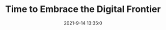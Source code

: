 ---
"title": "Time to Embrace the Digital Frontier"
"date": "2021-9-14 13:35:0"
"feed_name": "INDUSTRYWEEK"
"feed_website": "https://www.industryweek.com/"
"feed_rss": "https://www.industryweek.com/__rss/website-scheduled-content.xml?input=%7B%22sectionAlias%22%3A%22home%22%7D"
"link": "https://www.industryweek.com/technology-and-iiot/article/21175209/time-to-embrace-the-digital-frontier"
"file": "_posts/2021-1-1-600defab1d87d3b4a17baf9ff134384a0eae0ea6.md"
"accident": "0"
"drilling": "0"
---